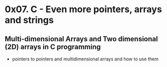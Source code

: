 # 0x07. C - Even more pointers, arrays and strings

## Multi-dimensional Arrays and Two dimensional (2D) arrays in C programming

* pointers to pointers and multidimensional arrays and how to use them
